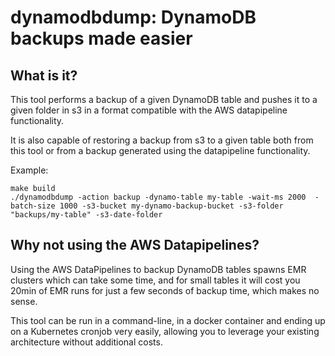 # dynamodbdump: DynamoDB backups made easier

## What is it?

This tool performs a backup of a given DynamoDB table and pushes it to a given folder in s3
in a format compatible with the AWS datapipeline functionality.

It is also capable of restoring a backup from s3 to a given table both from
this tool or from a backup generated using the datapipeline functionality.

Example:
```
make build
./dynamodbdump -action backup -dynamo-table my-table -wait-ms 2000  -batch-size 1000 -s3-bucket my-dynamo-backup-bucket -s3-folder "backups/my-table" -s3-date-folder
```

## Why not using the AWS Datapipelines?

Using the AWS DataPipelines to backup DynamoDB tables spawns EMR clusters which
can take some time, and for small tables it will cost you 20min of EMR runs for
just a few seconds of backup time, which makes no sense.

This tool can be run in a command-line, in a docker container and ending up on a
Kubernetes cronjob very easily, allowing you to leverage your existing
architecture without additional costs.
